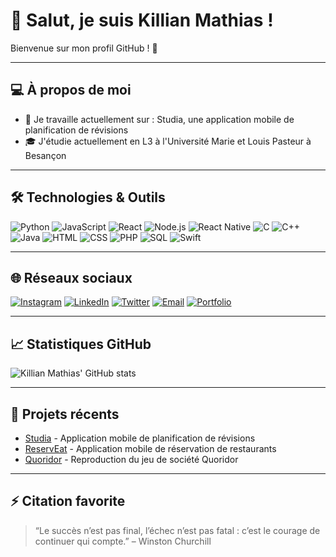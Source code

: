 # 👋 Salut, je suis Killian Mathias !

Bienvenue sur mon profil GitHub ! 🚀

---

## 💻 À propos de moi

- 🔭 Je travaille actuellement sur : Studia, une application mobile de planification de révisions
- 🎓 J'étudie actuellement en L3 à l'Université Marie et Louis Pasteur à Besançon

---

## 🛠️ Technologies & Outils

![Python](https://img.shields.io/badge/Python-3776AB?style=for-the-badge&logo=python&logoColor=white)
![JavaScript](https://img.shields.io/badge/JavaScript-F7DF1E?style=for-the-badge&logo=javascript&logoColor=black)
![React](https://img.shields.io/badge/React-20232A?style=for-the-badge&logo=react&logoColor=61DAFB)
![Node.js](https://img.shields.io/badge/Node.js-339933?style=for-the-badge&logo=node.js&logoColor=white)
![React Native](https://img.shields.io/badge/React%20Native-20232A?style=for-the-badge&logo=react&logoColor=61DAFB)
![C](https://img.shields.io/badge/C-00599C?style=for-the-badge&logo=c&logoColor=white)
![C++](https://img.shields.io/badge/C++-00599C?style=for-the-badge&logo=c%2B%2B&logoColor=white)
![Java](https://img.shields.io/badge/Java-007396?style=for-the-badge&logo=java&logoColor=white)
![HTML](https://img.shields.io/badge/HTML-E34F26?style=for-the-badge&logo=html5&logoColor=white)
![CSS](https://img.shields.io/badge/CSS-1572B6?style=for-the-badge&logo=css3&logoColor=white)
![PHP](https://img.shields.io/badge/PHP-777BB4?style=for-the-badge&logo=php&logoColor=white)
![SQL](https://img.shields.io/badge/SQL-4479A1?style=for-the-badge&logo=postgresql&logoColor=white)
![Swift](https://img.shields.io/badge/Swift-FA7343?style=for-the-badge&logo=swift&logoColor=white)

---

## 🌐 Réseaux sociaux

[![Instagram](https://img.shields.io/badge/Instagram-E4405F?style=for-the-badge&logo=instagram&logoColor=white)](https://www.instagram.com/killian.mths)
[![LinkedIn](https://img.shields.io/badge/LinkedIn-0A66C2?style=for-the-badge&logo=linkedin&logoColor=white)](https://www.linkedin.com/in/killianmathias)
[![Twitter](https://img.shields.io/badge/Twitter-1DA1F2?style=for-the-badge&logo=twitter&logoColor=white)](https://twitter.com/killianmathias)
[![Email](https://img.shields.io/badge/Email-D14836?style=for-the-badge&logo=gmail&logoColor=white)](mailto:killianmathias@icloud.com)
[![Portfolio](https://img.shields.io/badge/Portfolio-000000?style=for-the-badge&logo=google-chrome&logoColor=white)](https://www.killianmathias.fr)

---

## 📈 Statistiques GitHub

![Killian Mathias' GitHub stats](https://github-readme-stats.vercel.app/api?username=killianmathias&show_icons=true&theme=radical)

---

## 🌟 Projets récents

- [Studia](lien_du_projet) - Application mobile de planification de révisions
- [ReservEat](lien_du_projet) - Application mobile de réservation de restaurants
- [Quoridor](lien_du_projet) - Reproduction du jeu de société Quoridor

---

## ⚡ Citation favorite

> “Le succès n’est pas final, l’échec n’est pas fatal : c’est le courage de continuer qui compte.” – Winston Churchill
